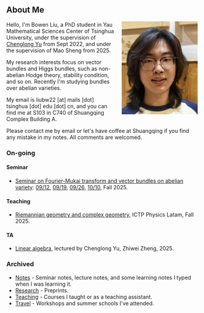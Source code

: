 
## About Me

<div style="float: right; margin-left: 20px; margin-bottom: 20px;">
  <img src="/img/photo.jpg" alt="Bowen Liu" style="width: 200px; max-width: 100%;">
</div>

Hello, I'm Bowen Liu, a PhD student in Yau Mathematical Sciences Center of Tsinghua University, under the supervision of [Chenglong Yu](https://chenglongyu.github.io/) from Sept 2022, and under the supervision of Mao Sheng from 2025. 

My research interests focus on vector bundles and Higgs bundles, such as non-abelian Hodge theory, stability condition, and so on. Recently I'm studying bundles over abelian varieties.

My email is liubw22 [at] mails [dot] tsinghua [dot] edu [dot] cn, and you can find me at S103 in C740 of Shuangqing Complex Building A. 

Please contact me by email or let's have coffee at Shuangqing if you find any mistake in my notes. All comments are welcomed.


### On-going
#### Seminar
* [Seminar on Fourier-Mukai transform and vector bundles on abelian variety](notes/2025Fall/FM/syllabus.pdf): [09/12](notes/2025Fall/FM/0912.pdf), [09/19](notes/2025Fall/FM/0919.pdf), [09/26](notes/2025Fall/FM/0926.pdf), [10/10](notes/2025Fall/FM/1010.pdf), Fall 2025.

#### Teaching
* [Riemannian geometry and complex geometry](https://sites.google.com/view/pwf-ve/rcg), ICTP Physics Latam, Fall 2025.

#### TA
* [Linear algebra](notes/2025Spring/linear_algebra.pdf), lectured by Chenglong Yu, Zhiwei Zheng, 2025.

### Archived

* [Notes](/notes.md) - Seminar notes, lecture notes, and some learning notes I typed when I was learning it.
* [Research](/preprints.md) - Preprints.
* [Teaching](/teaching.md) - Courses I taught or as a teaching assistant.
* [Travel](/travel.md) - Workshops and summer schools I've attended.
